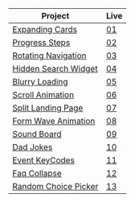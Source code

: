 | Project                                                                                                                     | Live                                                                         |
 | --------------------------------------------------------------------------------------------------------------------------- | --------------------------------------------------------------------------------- |
 | [Expanding Cards](https://github.com/isinnur/50projects50days/tree/main/Day%201-%20Expanding%20cards)                       |    [01](https://venerable-swan-40a01b.netlify.app/)|
| [Progress Steps](https://github.com/isinnur/50projects50days/tree/main/Day%202-Progress%20Steps)                       |    [02](https://dynamic-smakager-5da375.netlify.app)|
| [Rotating Navigation](https://github.com/isinnur/50projects50days/tree/main/Day%203-Rotating%20Navigation)                       |    [03](https://animated-sunburst-ca9762.netlify.app)|
| [Hidden Search Widget](https://github.com/isinnur/50projects50days/tree/main/day4-hidden-search-widget)                       |    [04](https://lucent-baklava-15e242.netlify.app)|
| [Blurry Loading](https://github.com/isinnur/50projects50days/tree/main/day5-blurry-loading)                       |    [05](https://gentle-alfajores-2a5bde.netlify.app)|
| [Scroll Animation](https://github.com/isinnur/50projects50days/tree/main/day6-scroll-animation)                       |    [06](https://musical-stardust-b1ff7a.netlify.app)|
| [Split Landing Page](https://github.com/isinnur/50projects50days/tree/main/day7-split-landing-page)                       |    [07](https://prismatic-croquembouche-ae9e1a.netlify.app)|
| [Form Wave Animation](https://github.com/isinnur/50projects50days/tree/main/day8-form-wave-animation)                       |    [08](https://zingy-chebakia-178b0d.netlify.app)|
| [Sound Board](https://github.com/isinnur/50projects50days/tree/main/day9-sound-board)                       |    [09](https://strong-llama-3278a1.netlify.app)|
| [Dad Jokes](https://github.com/isinnur/50projects50days/tree/main/day10-dad-jokes)                       |    [10](https://heartfelt-cactus-0b59d3.netlify.app)|
| [Event KeyCodes](https://github.com/isinnur/50projects50days/tree/main/day11-event-keyCodes)                       |    [11](https://profound-froyo-3ce88e.netlify.app)|
| [Faq Collapse](https://github.com/isinnur/50projects50days/tree/main/day12-faq-collapse)                       |    [12](https://spectacular-brioche-757c9e.netlify.app)|
| [Random Choice Picker](https://github.com/isinnur/50projects50days/tree/main/day13-random-choice-picker)                       |    [13](https://neon-mandazi-b9f73a.netlify.app)|
